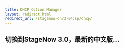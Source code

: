 ```yaml
---
title: DHCP Option Manager
layout: redirect.html
redirect_url: /stagenow-cn/3-0/csp/dhcp/
---
```


## 切换到StageNow 3.0，最新的中文版...

